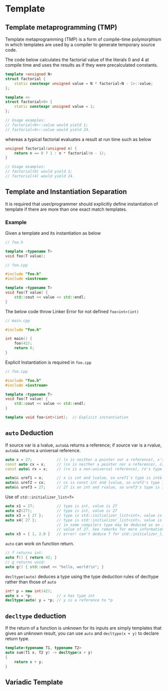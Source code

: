 # Template

## Template metaprogramming (TMP)

Template metaprogramming (TMP) is a form of compile-time polymorphism in which templates are used by a compiler to generate temporary source code.

The code below calculates the factorial value of the literals 0 and 4 at compile time and uses the results as if they were precalculated constants.
```cpp
template <unsigned N>
struct factorial {
	static constexpr unsigned value = N * factorial<N - 1>::value;
};

template <>
struct factorial<0> {
	static constexpr unsigned value = 1;
};

// Usage examples:
// factorial<0>::value would yield 1;
// factorial<4>::value would yield 24.
```

whereas a typical factorial evaluates a result at run time such as below
```cpp
unsigned factorial(unsigned n) {
	return n == 0 ? 1 : n * factorial(n - 1); 
}

// Usage examples:
// factorial(0) would yield 1;
// factorial(4) would yield 24.
```


## Template and Instantiation Separation

It is required that user/programmer should explicitly define instantiation of template if there are more than one exact match templates.

### Example

Given a template and its instantiation as below
```cpp
// foo.h

template <typename T>
void foo(T value);
```

```cpp
// foo.cpp

#include "foo.h"
#include <iostream>

template <typename T>
void foo(T value) {
    std::cout << value << std::endl;
}
```

The below code throw Linker Error for not defined `foo<int>(int)`
```cpp
// main.cpp

#include "foo.h"

int main() {
    foo(42);
    return 0;
} 
```

Explicit Instantiation is required in `foo.cpp`
```cpp
// foo.cpp

#include "foo.h"
#include <iostream>

template <typename T>
void foo(T value) {
    std::cout << value << std::endl;
}

template void foo<int>(int);  // Explicit instantiation
```

## `auto` Deduction

If source var is a lvalue, `auto&&` returns a reference; if source var is a rvalue, `auto&&` returns a universal reference.
```cpp
auto x = 27;           // (x is neither a pointer nor a reference), x's type is int
const auto cx = x;     // (cx is neither a pointer nor a reference), cs's type is const int
const auto& rx = x;    // (rx is a non-universal reference), rx's type is a reference to a const int

auto&& uref1 = x;      // x is int and lvalue, so uref1's type is int&
auto&& uref2 = cx;     // cx is const int and lvalue, so uref2's type is const int &
auto&& uref3 = 27;     // 27 is an int and rvalue, so uref3's type is int&&
```

Use of `std::initializer_list<T>`
```cpp
auto x1 = 27;          // type is int, value is 27
auto x2(27);           // type is int, value is 27
auto x3 = { 27 };      // type is std::initializer_list<int>, value is { 27 }
auto x4{ 27 };         // type is std::initializer_list<int>, value is { 27 }
                       // in some compilers type may be deduced as an int with a 
                       // value of 27. See remarks for more information.
auto x5 = { 1, 2.0 }   // error! can't deduce T for std::initializer_list<t>
```

`auto` can work on function return.
```cpp
// f returns int:
auto f() { return 42; }
// g returns void:
auto g() { std::cout << "hello, world!\n"; }
```

`decltype(auto)` deduces a type using the type deduction rules of decltype rather than those of `auto`
```cpp
int* p = new int(42);
auto x = *p;           // x has type int
decltype(auto) y = *p; // y is a reference to *p
```

## `decltype` deduction

If the return of a function is unknown for its inputs are simply templates that gives an unknown result, you can use `auto` and `decltype(x + y)` to declare return type.
```cpp
template<typename T1, typename T2>
auto sum(T1 x, T2 y) -> decltype(x + y)
{
    return x + y;
}
```

## Variadic Template